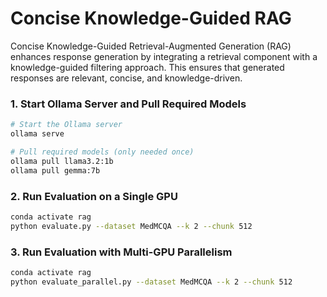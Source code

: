 # Concise Knowledge-Guided RAG

Concise Knowledge-Guided Retrieval-Augmented Generation (RAG) enhances response generation by integrating a retrieval component with a knowledge-guided filtering approach. This ensures that generated responses are relevant, concise, and knowledge-driven.

### 1. Start Ollama Server and Pull Required Models
   ```bash
   # Start the Ollama server
   ollama serve

   # Pull required models (only needed once)
   ollama pull llama3.2:1b
   ollama pull gemma:7b
   ```
   
### 2. Run Evaluation on a Single GPU
   ```bash
   conda activate rag
   python evaluate.py --dataset MedMCQA --k 2 --chunk 512
   ```

### 3. Run Evaluation with Multi-GPU Parallelism
   ```bash
   conda activate rag
   python evaluate_parallel.py --dataset MedMCQA --k 2 --chunk 512
   ```